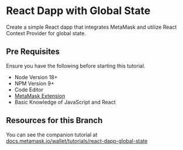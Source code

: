 # React Dapp with Global State

Create a simple React dapp that integrates MetaMask and utilize React Context Provider for global state.

## Pre Requisites

Ensure you have the following before starting this tutorial.

- Node Version 18+
- NPM Version 9+
- Code Editor
- [MetaMask Extension](https://metamask.io/download)
- Basic Knowledge of JavaScript and React

## Resources for this Branch

You can see the companion tutorial at [docs.metamask.io/wallet/tutorials/react-dapp-global-state](https://docs.metamask.io/wallet/tutorials/react-dapp-global-state)